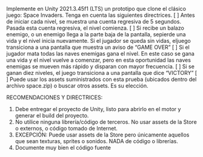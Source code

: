 Implemente en Unity 2021.3.45f1 (LTS) un prototipo que clone el clásico juego: Space
Invaders. Tenga en cuenta las siguientes directrices.
[ ] Antes de iniciar cada nivel, se muestra una cuenta regresiva de 5 segundos. Pasada esta cuenta regresiva, el nivel comienza.
[ ] Si recibe un balazo enemigo, o un enemigo llega a la parte baja de la pantalla, sepierde una vida y el nivel inicia nuevamente. Si el jugador se queda sin vidas, eljuego transiciona a una pantalla que muestra un aviso de “GAME OVER”
[ ] Si el jugador mata todas las naves enemigas gana el nivel. En este caso se gana una vida y el nivel vuelve a comenzar, pero en esta oportunidad las naves enemigas se mueven más rápido y disparan con mayor frecuencia.
[ ] Si se ganan diez niveles, el juego transiciona a una pantalla que dice “VICTORY”
[ ] Puede usar los assets suministrados con esta prueba (ubicados dentro del archivo space.zip) o buscar otros assets. Es su elección.

RECOMENDACIONES Y DIRECTRICES:
1. Debe entregar el proyecto de Unity, listo para abrirlo en el motor y generar el build del
proyecto.
2. No utilice ninguna librería/código de terceros. No usar assets de la Store o externos, o
código tomado de Internet.
3. EXCEPCIÓN: Puede usar assets de la Store pero únicamente aquellos que sean
texturas, sprites o sonidos. NADA de código o librerías.
4. Documente muy bien el código fuente
